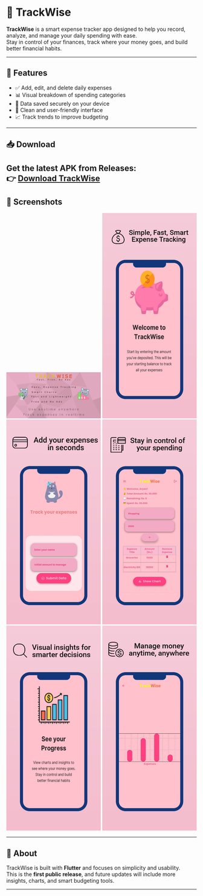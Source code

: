 # 📱 TrackWise

**TrackWise** is a smart expense tracker app designed to help you record, analyze, and manage your daily spending with ease.  
Stay in control of your finances, track where your money goes, and build better financial habits.

---

## 🚀 Features
- ✅ Add, edit, and delete daily expenses  
- 📊 Visual breakdown of spending categories  
- 💾 Data saved securely on your device  
- 🎨 Clean and user-friendly interface  
- 📈 Track trends to improve budgeting  

---

## 📥 Download
Get the latest APK from **Releases**:  
👉 [Download TrackWise](https://github.com/Arryyn/TrackWise/releases/tag/v1.0.0)
---

## 📸 Screenshots

  <img src="https://github.com/Arryyn/TrackWise/blob/main/bitmap.png" width="250" />

  <img src="https://github.com/Arryyn/TrackWise/blob/main/image1.jpeg" width="250" />
  <img src="https://github.com/Arryyn/TrackWise/blob/main/image2.jpeg" width="250" />

  <img src="https://github.com/Arryyn/TrackWise/blob/main/image3.jpeg" width="250" />
  <img src="https://github.com/Arryyn/TrackWise/blob/main/image4.jpeg" width="250" />

  <img src="https://github.com/Arryyn/TrackWise/blob/main/image5.jpeg" width="250" />

---

## 📌 About
TrackWise is built with **Flutter** and focuses on simplicity and usability.  
This is the **first public release**, and future updates will include more insights, charts, and smart budgeting tools.  

---
